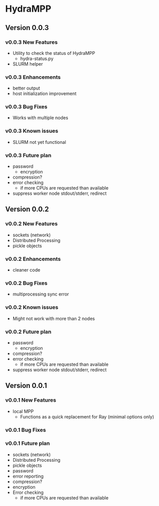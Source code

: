 # HydraMPP

## Version 0.0.3

### v0.0.3 New Features

- Utility to check the status of HydraMPP
  - hydra-status.py
- SLURM helper

### v0.0.3 Enhancements

- better output
- host initialization improvement

### v0.0.3 Bug Fixes

- Works with multiple nodes

### v0.0.3 Known issues

- SLURM not yet functional

### v0.0.3 Future plan

- password
  - encryption
- compression?
- error checking
  - if more CPUs are requested than available
- suppress worker node stdout/stderr, redirect

## Version 0.0.2

### v0.0.2 New Features

- sockets (network)
- Distributed Processing
- pickle objects

### v0.0.2 Enhancements

- cleaner code

### v0.0.2 Bug Fixes

- multiprocessing sync error

### v0.0.2 Known issues

- Might not work with more than 2 nodes

### v0.0.2 Future plan

- password
  - encryption
- compression?
- error checking
  - if more CPUs are requested than available
- suppress worker node stdout/stderr, redirect

## Version 0.0.1

### v0.0.1 New Features

- local MPP
  - Functions as a quick replacement for Ray (minimal options only)

### v0.0.1 Bug Fixes

### v0.0.1 Future plan

- sockets (network)
- Distributed Processing
- pickle objects
- password
- error reporting
- compression?
- encryption
- Error checking
  - if more CPUs are requested than available
